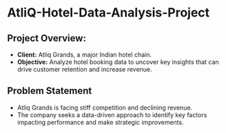 # AtliQ-Hotel-Data-Analysis-Project

## **Project Overview:**

- **Client:** Atliq Grands, a major Indian hotel chain.
- **Objective:** Analyze hotel booking data to uncover key insights that can drive customer retention and increase revenue.

## **Problem Statement**

- Atliq Grands is facing stiff competition and declining revenue.
- The company seeks a data-driven approach to identify key factors impacting performance and make strategic improvements.
  




